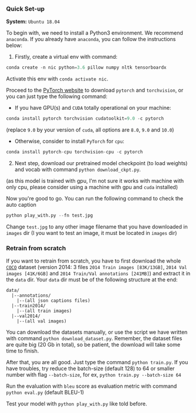 ### Quick Set-up

**System:** `Ubuntu 18.04`

To begin with, we need to install a Python3 environment. We recommend `anaconda`. If you already have `anaconda`, you can follow the instructions below:

1. Firstly, create a virtual env with command:

```python
conda create -n nic python=3.6 pillow numpy nltk tensorboardx
```

Activate this env with `conda activate nic`.

Proceed to the [PyTorch website]() to download `pytorch` and `torchvision`, or you can just type the following command:

* If you have GPU(s) and `CUDA` totally operational on your machine:


```python
conda install pytorch torchvision cudatoolkit=9.0 -c pytorch
```
(replace `9.0` by your version of `cuda`, all options are `8.0`, `9.0` and `10.0`)

* Otherwise, consider to install `PyTorch` for `cpu`:


```python
conda install pytorch-cpu torchvision-cpu -c pytorch
```

2. Next step, download our pretrained model checkpoint (to load weights) and vocab with command `python download_ckpt.py`.

(as this model is trained with gpu, I'm not sure it works with machine with only cpu, please consider using a machine with gpu and `cuda` installed)

Now you're good to go. You can run the following command to check the auto caption

```python
python play_with.py --fn test.jpg
```

Change `test.jpg` to any other image filename that you have downloaded in `images` dir (I you want to test an image, it must be located in `images` dir)


### Retrain from scratch

If you want to retrain from scratch, you have to first download the whole [`COCO`](http://cocodataset.org/#download) dataset (version 2014: 3 files `2014 Train images [83K/13GB]`, `2014 Val images [41K/6GB]` and `2014 Train/Val annotations [241MB]`) and extract it in the `data` dir. Your `data` dir must be of the following structure at the end:

```
data/
  |--annotations/
    |--(all json captions files)
  |--train2014/
    |--(all train images)
  |--val2014/
    |--(all val images)
```

You can download the datasets manually, or use the script we have written with command `python download_dataset.py`. Remember, the dataset files are quite big (20 Gb in total), so be patient, the download will take some time to finish.

After that, you are all good. Just type the command `python train.py`. If you have troubles, try reduce the batch-size (default 128) to 64 or smaller number with flag `--batch-size`, for ex, `python train.py --batch-size 64`

Run the evaluation with `bleu` score as evaluation metric with command `python eval.py` (default BLEU-1)

Test your model with `python play_with.py` like told before.
